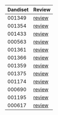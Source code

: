 | Dandiset | Review |
|-------------|--------|
| 001349 | [review](https://dandi-ai-notebooks.github.io/dandi-notebook-review/review?url=https://github.com/dandi-ai-notebooks/dandi-ai-notebooks-5/blob/main/notebooks/dandisets/001349/0.250520.1729/4befc0a1/claude-sonnet-4/h-5/notebook.ipynb) |
| 001354 | [review](https://dandi-ai-notebooks.github.io/dandi-notebook-review/review?url=https://github.com/dandi-ai-notebooks/dandi-ai-notebooks-5/blob/main/notebooks/dandisets/001354/0.250312.0036/1b55f1ff/claude-sonnet-4/h-5/notebook.ipynb) |
| 001433 | [review](https://dandi-ai-notebooks.github.io/dandi-notebook-review/review?url=https://github.com/dandi-ai-notebooks/dandi-ai-notebooks-5/blob/main/notebooks/dandisets/001433/0.250507.2356/6e10365d/claude-sonnet-4/h-5/notebook.ipynb) |
| 000563 | [review](https://dandi-ai-notebooks.github.io/dandi-notebook-review/review?url=https://github.com/dandi-ai-notebooks/dandi-ai-notebooks-5/blob/main/notebooks/dandisets/000563/0.250311.2145/57dc3608/claude-sonnet-4/h-5/notebook.ipynb) |
| 001361 | [review](https://dandi-ai-notebooks.github.io/dandi-notebook-review/review?url=https://github.com/dandi-ai-notebooks/dandi-ai-notebooks-5/blob/main/notebooks/dandisets/001361/0.250406.0045/d36c4584/claude-sonnet-4/h-5/notebook.ipynb) |
| 001366 | [review](https://dandi-ai-notebooks.github.io/dandi-notebook-review/review?url=https://github.com/dandi-ai-notebooks/dandi-ai-notebooks-5/blob/main/notebooks/dandisets/001366/0.250324.1603/e83e5f10/claude-sonnet-4/h-5/notebook.ipynb) |
| 001359 | [review](https://dandi-ai-notebooks.github.io/dandi-notebook-review/review?url=https://github.com/dandi-ai-notebooks/dandi-ai-notebooks-5/blob/main/notebooks/dandisets/001359/0.250401.1603/38566171/claude-sonnet-4/h-5/notebook.ipynb) |
| 001375 | [review](https://dandi-ai-notebooks.github.io/dandi-notebook-review/review?url=https://github.com/dandi-ai-notebooks/dandi-ai-notebooks-5/blob/main/notebooks/dandisets/001375/0.250406.1855/b9d830b7/claude-sonnet-4/h-5/notebook.ipynb) |
| 001174 | [review](https://dandi-ai-notebooks.github.io/dandi-notebook-review/review?url=https://github.com/dandi-ai-notebooks/dandi-ai-notebooks-5/blob/main/notebooks/dandisets/001174/0.250331.2218/553b9186/claude-sonnet-4/h-5/notebook.ipynb) |
| 000690 | [review](https://dandi-ai-notebooks.github.io/dandi-notebook-review/review?url=https://github.com/dandi-ai-notebooks/dandi-ai-notebooks-5/blob/main/notebooks/dandisets/000690/0.250326.0015/78e86504/claude-sonnet-4/h-5/notebook.ipynb) |
| 001195 | [review](https://dandi-ai-notebooks.github.io/dandi-notebook-review/review?url=https://github.com/dandi-ai-notebooks/dandi-ai-notebooks-5/blob/main/notebooks/dandisets/001195/0.250408.1733/cd3c6c58/claude-sonnet-4/h-5/notebook.ipynb) |
| 000617 | [review](https://dandi-ai-notebooks.github.io/dandi-notebook-review/review?url=https://github.com/dandi-ai-notebooks/dandi-ai-notebooks-5/blob/main/notebooks/dandisets/000617/0.250312.0130/d69e75e7/claude-sonnet-4/h-5/notebook.ipynb) |
